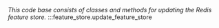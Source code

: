 <em> This code base consists of classes and methods for updating the Redis feature store. </em>
:::feature_store.update_feature_store